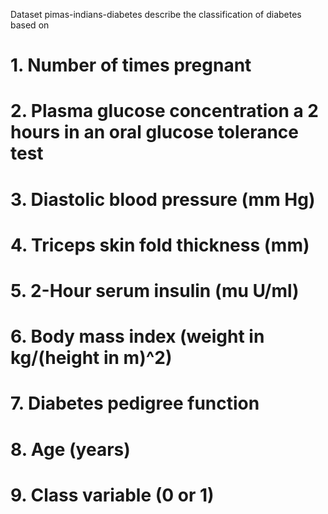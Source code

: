Dataset pimas-indians-diabetes describe the classification of diabetes based on 
# 1. Number of times pregnant
# 2. Plasma glucose concentration a 2 hours in an oral glucose tolerance test
# 3. Diastolic blood pressure (mm Hg)
# 4. Triceps skin fold thickness (mm)
# 5. 2-Hour serum insulin (mu U/ml)
# 6. Body mass index (weight in kg/(height in m)^2)
# 7. Diabetes pedigree function
# 8. Age (years)
# 9. Class variable (0 or 1)
